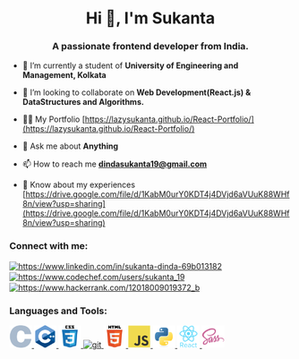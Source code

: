 <h1 align="center">Hi 👋, I'm Sukanta</h1>
<h3 align="center">A passionate frontend developer from India.</h3>

- 🌱 I’m currently a student of **University of Engineering and Management, Kolkata**

- 👯 I’m looking to collaborate on **Web Development(React.js) & DataStructures and Algorithms.**

- 👨‍💻 My Portfolio [https://lazysukanta.github.io/React-Portfolio/](https://lazysukanta.github.io/React-Portfolio/)

- 💬 Ask me about **Anything**

- 📫 How to reach me **dindasukanta19@gmail.com**

- 📄 Know about my experiences [https://drive.google.com/file/d/1KabM0urY0KDT4j4DVjd6aVUuK88WHf8n/view?usp=sharing](https://drive.google.com/file/d/1KabM0urY0KDT4j4DVjd6aVUuK88WHf8n/view?usp=sharing)

<h3 align="left">Connect with me:</h3>
<p align="left">
<a href="https://linkedin.com/in/https://www.linkedin.com/in/sukanta-dinda-69b013182" target="blank"><img align="center" src="https://cdn.jsdelivr.net/npm/simple-icons@3.0.1/icons/linkedin.svg" alt="https://www.linkedin.com/in/sukanta-dinda-69b013182" height="30" width="40" /></a>
<a href="https://www.codechef.com/users/https://www.codechef.com/users/sukanta_19" target="blank"><img align="center" src="https://cdn.jsdelivr.net/npm/simple-icons@3.1.0/icons/codechef.svg" alt="https://www.codechef.com/users/sukanta_19" height="30" width="40" /></a>
<a href="https://www.hackerrank.com/https://www.hackerrank.com/12018009019372_b" target="blank"><img align="center" src="https://cdn.jsdelivr.net/npm/simple-icons@3.0.1/icons/hackerrank.svg" alt="https://www.hackerrank.com/12018009019372_b" height="30" width="40" /></a>
</p>

<h3 align="left">Languages and Tools:</h3>
<p align="left"> <a href="https://www.cprogramming.com/" target="_blank"> <img src="https://raw.githubusercontent.com/devicons/devicon/master/icons/c/c-original.svg" alt="c" width="40" height="40"/> </a> <a href="https://www.w3schools.com/cpp/" target="_blank"> <img src="https://raw.githubusercontent.com/devicons/devicon/master/icons/cplusplus/cplusplus-original.svg" alt="cplusplus" width="40" height="40"/> </a> <a href="https://www.w3schools.com/css/" target="_blank"> <img src="https://raw.githubusercontent.com/devicons/devicon/master/icons/css3/css3-original-wordmark.svg" alt="css3" width="40" height="40"/> </a> <a href="https://git-scm.com/" target="_blank"> <img src="https://www.vectorlogo.zone/logos/git-scm/git-scm-icon.svg" alt="git" width="40" height="40"/> </a> <a href="https://www.w3.org/html/" target="_blank"> <img src="https://raw.githubusercontent.com/devicons/devicon/master/icons/html5/html5-original-wordmark.svg" alt="html5" width="40" height="40"/> </a> <a href="https://developer.mozilla.org/en-US/docs/Web/JavaScript" target="_blank"> <img src="https://raw.githubusercontent.com/devicons/devicon/master/icons/javascript/javascript-original.svg" alt="javascript" width="40" height="40"/> </a> <a href="https://www.python.org" target="_blank"> <img src="https://raw.githubusercontent.com/devicons/devicon/master/icons/python/python-original.svg" alt="python" width="40" height="40"/> </a> <a href="https://reactjs.org/" target="_blank"> <img src="https://raw.githubusercontent.com/devicons/devicon/master/icons/react/react-original-wordmark.svg" alt="react" width="40" height="40"/> </a> <a href="https://sass-lang.com" target="_blank"> <img src="https://raw.githubusercontent.com/devicons/devicon/master/icons/sass/sass-original.svg" alt="sass" width="40" height="40"/> </a> </p>
